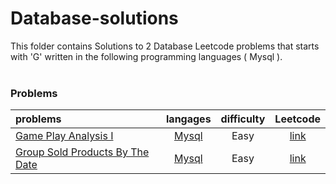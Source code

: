 # Database-solutions
This folder contains Solutions to 2 Database Leetcode problems that starts with 'G' written in the following programming languages ( Mysql ).<br><br>
### Problems ###
|problems|langages|difficulty|Leetcode|
|:-------|:------:|:--------:|:------:|
|[Game Play Analysis I](https://github.com/AnasImloul/Leetcode-solutions/tree/main/database/G/Game%20Play%20Analysis%20I/)|[Mysql](https://github.com/AnasImloul/Leetcode-solutions/tree/main/database/G/Game%20Play%20Analysis%20I/Game%20Play%20Analysis%20I.sql)|Easy|[link](https://leetcode.com/problems/game-play-analysis-i)|
|[Group Sold Products By The Date](https://github.com/AnasImloul/Leetcode-solutions/tree/main/database/G/Group%20Sold%20Products%20By%20The%20Date/)|[Mysql](https://github.com/AnasImloul/Leetcode-solutions/tree/main/database/G/Group%20Sold%20Products%20By%20The%20Date/Group%20Sold%20Products%20By%20The%20Date.sql)|Easy|[link](https://leetcode.com/problems/group-sold-products-by-the-date)|